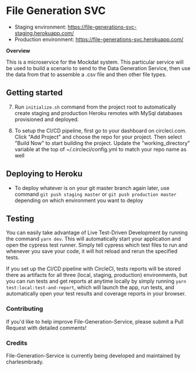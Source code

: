 # File Generation SVC

- Staging environment: https://file-generations-svc-staging.herokuapp.com/
- Production environment: https://file-generations-svc.herokuapp.com/

**Overview**

This is a microservice for the Mockdat system. This particular service will be used to build a scenario to send to the Data Generation Service, then use the data from that to assemble a .csv file and then other file types.

## Getting started

7. Run `initialize.sh` command from the project root to automatically create staging and production Heroku remotes with MySql databases provisioned and deployed.

8. To setup the CI/CD pipeline, first go to your dashboard on circleci.com. Click "Add Project" and choose the repo for your project. Then select "Build Now" to start building the project. Update the "working_directory" variable at the top of ~/.circleci/config.yml to match your repo name as well

## Deploying to Heroku

- To deploy whatever is on your git master branch again later, use command `git push staging master` or `git push production master` depending on which environment you want to deploy

## Testing

You can easily take advantage of Live Test-Driven Development by running the command `yarn dev`. This will automatically start your application and open the cypress test runner. Simply tell cypress which test files to run and whenever you save your code, it will hot reload and rerun the specified tests.

If you set up the CI/CD pipeline with CircleCI, tests reports will be stored there as artifacts for all three (local, staging, production) environments, but you can run tests and get reports at anytime locally by simply running `yarn test:local:test-and-report`, which will launch the app, run tests, and automatically open your test results and coverage reports in your browser.

### Contributing

If you'd like to help improve File-Generation-Service, please submit a Pull Request with detailed comments!

### Credits

File-Generation-Service is currently being developed and maintained by charlesmbrady.
